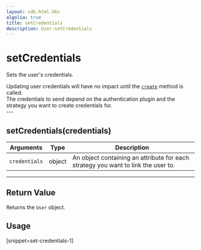 ```yaml
---
layout: sdk.html.hbs
algolia: true
title: setCredentials
description: User:setCredentials
---
```

  

# setCredentials
Sets the user's credentials.

<div class="alert alert-info">
  Updating user credentials will have no impact until the <a href="{{ site_base_path }}sdk-reference/user/create"><code>create</code></a> method is called.<br />
  The credentials to send depend on the authentication plugin and the strategy you want to create credentials for.
</div>
---

## setCredentials(credentials)

| Arguments | Type | Description |
|---------------|---------|----------------------------------------|
| ``credentials`` | object | An object containing an attribute for each strategy you want to link the user to. |

---

## Return Value

Returns the `User` object.

## Usage

[snippet=set-credentials-1]
